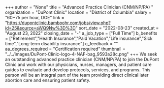 +++
author = "None"
title = "Advanced Practice Clinician (CNM/NP/PA) "
organization = "DuPont Clinic"
location = "District of Columbia"
salary = "$60-$75 per hour, DOE"
link = "https://dupontclinic.bamboohr.com/jobs/view.php?id=25&source=aWQ9Nw%3D%3D"
sort_date = "2022-08-23"
created_at = "August 23, 2022"
closing_date = "-"
a_job_type = ["Full Time"]
b_benefits = ["Retirement","Health Insurance","Paid Vacation","Life insurance","Sick time","Long-term disability insurance"]
c_feedback = ""
aa_degrees_required = "Certification required"
thumbnail = "../../images/DuPont-Clinic-logo-4-NAF-bag_9593a28c.png"
+++
We seek an outstanding advanced practice clinician (CNM/NP/PA)  to join the DuPont Clinic and work with our physicians, nurses, managers, and patient care guides to evaluate and develop protocols, services, and programs. This person will be an integral part of the team providing direct clinical later abortion care and ensuring patient safety. 